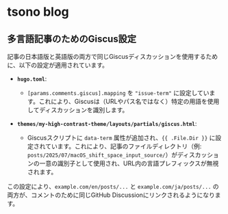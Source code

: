 # tsono blog

## 多言語記事のためのGiscus設定

記事の日本語版と英語版の両方で同じGiscusディスカッションを使用するために、以下の設定が適用されています。

- **`hugo.toml`**:
    - `[params.comments.giscus].mapping` を `"issue-term"` に設定しています。これにより、Giscusは（URLやパス名ではなく）特定の用語を使用してディスカッションを識別します。

- **`themes/my-high-contrast-theme/layouts/partials/giscus.html`**:
    - Giscusスクリプトに `data-term` 属性が追加され、`{{ .File.Dir }}` に設定されています。これにより、記事のファイルディレクトリ（例: `posts/2025/07/macOS_shift_space_input_source/`）がディスカッションの一意の識別子として使用され、URL内の言語プレフィックスが無視されます。

この設定により、`example.com/en/posts/...` と `example.com/ja/posts/...` の両方が、コメントのために同じGitHub Discussionにリンクされるようになります。
